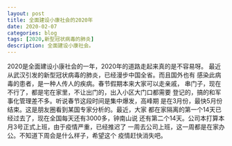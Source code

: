 ```yaml
---
layout: post
title: 全面建设小康社会的2020年
date: 2020-02-07
categories: blog
tags: [2020,新型冠状病毒的肺炎]
description: 全面建设小康社会。
---
```


2020是全面建设小康社会的一年，2020年的道路走起来真的是不容易呀。
最近从武汉引发的新型冠状病毒的肺炎，已经漫步中国全省。而且国外也有
感染此病毒的患者，是一种人传人的疾病。春节假期本来大家可以走亲戚，
串门子，现在不行了，都是宅在家里，不让出门的，出入小区大门口都需要
登记的，搞的和军事化管理差不多。听说春节这段时间是集中爆发，高峰期
是在3月份，最快5月份结束。这是朋友圈看到某国专家分析的。最近，大家
都在家隔离的第一个14天已经过去了，现在全国每天还有3000多，钟南山说
还有第二个14天。公司本打算本月3号正式上班，由于疫情严重，已经推迟了
一周去公司上班，这一周都是在家办公。不知道下周会是什么样子，希望这个
疫情赶快消失吧。













